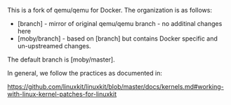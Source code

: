 
This is a fork of qemu/qemu for Docker.  The organization is as follows:

* [branch] - mirror of original qemu/qemu branch - no additinal changes here
* [moby/branch] - based on [branch] but contains Docker specific and un-upstreamed changes.

The default branch is [moby/master].

In general, we follow the practices as documented in:

https://github.com/linuxkit/linuxkit/blob/master/docs/kernels.md#working-with-linux-kernel-patches-for-linuxkit
